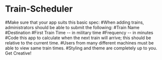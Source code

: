 # Train-Scheduler

#Make sure that your app suits this basic spec:
#When adding trains, administrators should be able to submit the following:
#Train Name
#Destination
#First Train Time -- in military time
#Frequency -- in minutes
#Code this app to calculate when the next train will arrive; this should be relative to the current time.
#Users from many different machines must be able to view same train times.
#Styling and theme are completely up to you. Get Creative!
